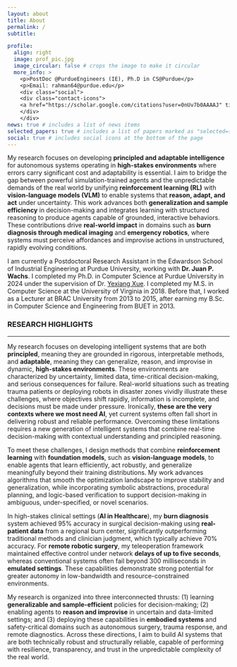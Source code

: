 ```yaml
---
layout: about
title: About
permalink: /
subtitle: 

profile:
  align: right
  image: prof_pic.jpg
  image_circular: false # crops the image to make it circular
  more_info: >
    <p>PostDoc @PurdueEngineers (IE), Ph.D in CS@Purdue</p>
    <p>Email: rahman64@purdue.edu</p>
    <div class="social"> 
    <div class="contact-icons">
    <a href="https://scholar.google.com/citations?user=0nUv7b0AAAAJ" title="Google Scholar" rel="external nofollow noopener" target="_blank"><i class="ai ai-google-scholar"></i></a>&nbsp;<a href="https://mmasudurrah.github.io/assets/pdf/CV_Md_Masudur_Rahman.pdf" title="CV" rel="external nofollow noopener" target="_blank"><i class="ai ai-cv"></i></a>
    </div>
    </div>
news: true # includes a list of news items
selected_papers: true # includes a list of papers marked as "selected={true}"
social: true # includes social icons at the bottom of the page
---
```

My research focuses on developing **principled and adaptable intelligence** for autonomous systems operating in **high-stakes environments** where errors carry significant cost and adaptability is essential. I aim to bridge the gap between powerful simulation-trained agents and the unpredictable demands of the real world by unifying **reinforcement learning (RL)** with **vision-language models (VLM)** to enable systems that **reason, adapt, and act** under uncertainty. This work advances both **generalization and sample efficiency** in decision-making and integrates learning with structured reasoning to produce agents capable of grounded, interactive behaviors. These contributions drive **real-world impact** in domains such as **burn diagnosis through medical imaging** and **emergency robotics**, where systems must perceive affordances and improvise actions in unstructured, rapidly evolving conditions.

I am currently a Postdoctoral Research Assistant in the Edwardson School of Industrial Engineering at Purdue University, working with **Dr. Juan P. Wachs**. I completed my Ph.D. in Computer Science at Purdue University in 2024 under the supervision of Dr.  [Yexiang Xue](https://www.cs.purdue.edu/homes/yexiang/). I completed my M.S. in Computer Science at the University of Virginia in 2018. Before that, I worked as a Lecturer at BRAC University from 2013 to 2015, after earning my B.Sc. in Computer Science and Engineering from BUET in 2013.

### RESEARCH HIGHLIGHTS
---
My research focuses on developing intelligent systems that are both **principled**, meaning they are grounded in rigorous, interpretable methods, and **adaptable**, meaning they can generalize, reason, and improvise in dynamic, **high-stakes environments**. These environments are characterized by uncertainty, limited data, time-critical decision-making, and serious consequences for failure. Real-world situations such as treating trauma patients or deploying robots in disaster zones vividly illustrate these challenges, where objectives shift rapidly, information is incomplete, and decisions must be made under pressure. Ironically, **these are the very contexts where we most need AI**, yet current systems often fall short in delivering robust and reliable performance. Overcoming these limitations requires a new generation of intelligent systems that combine real-time decision-making with contextual understanding and principled reasoning.

To meet these challenges, I design methods that combine **reinforcement learning** with **foundation models**, such as **vision-language models**, to enable agents that learn efficiently, act robustly, and generalize meaningfully beyond their training distributions. My work advances algorithms that smooth the optimization landscape to improve stability and generalization, while incorporating symbolic abstractions, procedural planning, and logic-based verification to support decision-making in ambiguous, under-specified, or novel scenarios.  

In high-stakes clinical settings (**AI in Healthcare**), my **burn diagnosis** system achieved 95% accuracy in surgical decision-making using **real-patient data** from a regional burn center, significantly outperforming traditional methods and clinician judgment, which typically achieve 70% accuracy. For **remote robotic surgery**, my teleoperation framework maintained effective control under network **delays of up to five seconds**, whereas conventional systems often fail beyond 300 milliseconds in **emulated settings**. These capabilities demonstrate strong potential for greater autonomy in low-bandwidth and resource-constrained environments.

My research is organized into three interconnected thrusts:  (1) learning **generalizable and sample-efficient** policies for decision-making;  (2) enabling agents to **reason and improvise** in uncertain and data-limited settings; and  (3) deploying these capabilities in **embodied systems** and safety-critical domains such as autonomous surgery, trauma response, and remote diagnostics. Across these directions, I aim to build AI systems that are both technically robust and structurally reliable, capable of performing with resilience, transparency, and trust in the unpredictable complexity of the real world.


